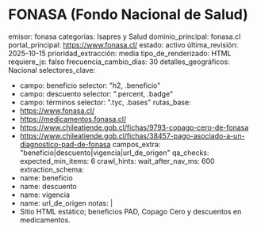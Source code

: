 # FONASA (Fondo Nacional de Salud)

emisor: fonasa
categorías: Isapres y Salud
dominio_principal: fonasa.cl
portal_principal: https://www.fonasa.cl/
estado: activo
última_revisión: 2025-10-15
prioridad_extracción: media
tipo_de_renderizado: HTML
requiere_js: falso
frecuencia_cambio_días: 30
detalles_geográficos: Nacional
selectores_clave:
  - campo: beneficio
    selector: "h2, .beneficio"
  - campo: descuento
    selector: ".percent, .badge"
  - campo: términos
    selector: ".tyc, .bases"
rutas_base:
  - https://www.fonasa.cl/
  - https://medicamentos.fonasa.cl/
  - https://www.chileatiende.gob.cl/fichas/9793-copago-cero-de-fonasa
  - https://www.chileatiende.gob.cl/fichas/38457-pago-asociado-a-un-diagnostico-pad-de-fonasa
campos_extra: "beneficio|descuento|vigencia|url_de_origen"
qa_checks:
  expected_min_items: 6
crawl_hints:
  wait_after_nav_ms: 600
extraction_schema:
  - name: beneficio
  - name: descuento
  - name: vigencia
  - name: url_de_origen
notas: |
  - Sitio HTML estático; beneficios PAD, Copago Cero y descuentos en medicamentos.

